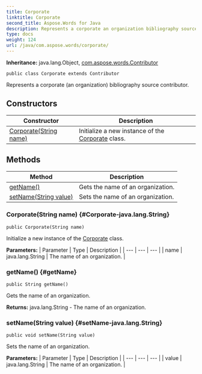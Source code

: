 ```yaml
---
title: Corporate
linktitle: Corporate
second_title: Aspose.Words for Java
description: Represents a corporate an organization bibliography source contributor in Java.
type: docs
weight: 124
url: /java/com.aspose.words/corporate/
---
```


**Inheritance:**
java.lang.Object, [com.aspose.words.Contributor](../../com.aspose.words/contributor/)
```
public class Corporate extends Contributor
```

Represents a corporate (an organization) bibliography source contributor.
## Constructors

| Constructor | Description |
| --- | --- |
| [Corporate(String name)](#Corporate-java.lang.String) | Initialize a new instance of the [Corporate](../../com.aspose.words/corporate/) class. |
## Methods

| Method | Description |
| --- | --- |
| [getName()](#getName) | Gets the name of an organization. |
| [setName(String value)](#setName-java.lang.String) | Sets the name of an organization. |
### Corporate(String name) {#Corporate-java.lang.String}
```
public Corporate(String name)
```


Initialize a new instance of the [Corporate](../../com.aspose.words/corporate/) class.

**Parameters:**
| Parameter | Type | Description |
| --- | --- | --- |
| name | java.lang.String | The name of an organization. |

### getName() {#getName}
```
public String getName()
```


Gets the name of an organization.

**Returns:**
java.lang.String - The name of an organization.
### setName(String value) {#setName-java.lang.String}
```
public void setName(String value)
```


Sets the name of an organization.

**Parameters:**
| Parameter | Type | Description |
| --- | --- | --- |
| value | java.lang.String | The name of an organization. |

